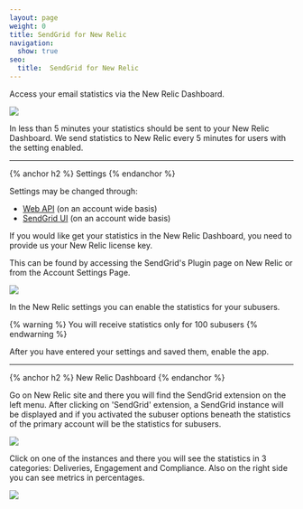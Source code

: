 ```yaml
---
layout: page
weight: 0
title: SendGrid for New Relic
navigation:
  show: true
seo:
  title:  SendGrid for New Relic
---
```


Access your email statistics via the New Relic Dashboard.

![]({{root_url}}/images/new_relic.png)

In less than 5 minutes your statistics should be sent to your New Relic Dashboard. We send statistics to New Relic every 5 minutes for users with the setting enabled.

* * * * *

{% anchor h2 %}
Settings
{% endanchor %}

Settings may be changed through:

-   [Web API]({{root_url}}/API_Reference/Web_API/filter_settings.html#-SendGrid-for-New-Relic) (on an account wide basis)
-   [SendGrid UI]({{site.app_url}}/settings/partners) (on an account wide basis)

If you would like get your statistics in the New Relic Dashboard, you need to provide us your New Relic license key.

This can be found by accessing the SendGrid's Plugin page on New Relic or from the Account Settings Page.

![]({{root_url}}/images/newrelic-settings.png)

In the New Relic settings you can enable the statistics for your subusers.

{% warning %}
You will receive statistics only for 100 subusers
{% endwarning %}

After you have entered your settings and saved them, enable the app.

* * * * *

{% anchor h2 %}
New Relic Dashboard
{% endanchor %}

Go on New Relic site and there you will find the SendGrid extension on the left menu. After clicking on 'SendGrid' extension, a SendGrid instance will be displayed and if you activated the subuser options beneath the statistics of the primary account will be the statistics for subusers.

![]({{root_url}}/images/newrelic-dashboard1.png)

Click on one of the instances and there you will see the statistics in 3 categories: Deliveries, Engagement and Compliance. Also on the right side you can see metrics in percentages.

![]({{root_url}}/images/newrelic-dashboard2.png)
